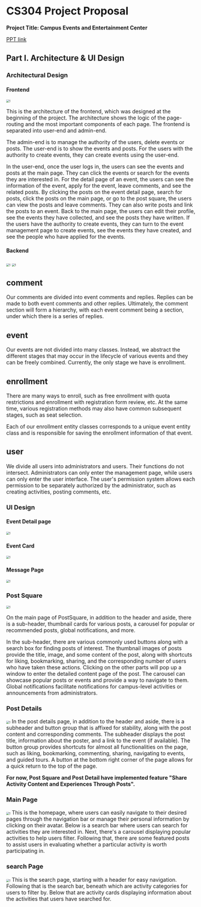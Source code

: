 # CS304 Project Proposal

**Project Title: Campus Events and Entertainment Center**

[PPT link](https://www.canva.cn/design/DAGCYtnNrFM/GuQyQc4o-4rSKQwtrB3zlA/view?utm_content=DAGCYtnNrFM&utm_campaign=designshare&utm_medium=link&utm_source=editor)

## Part I. Architecture & UI Design

### Architectural Design

#### Frontend

<img src="imgs/frontend.png" alt="1" style="zoom:50%;" />

This is the architecture of the frontend, which was designed at the beginning of the project. The architecture shows the logic of the page-routing and the most important components of each page. The frontend is separated into user-end and admin-end. 

The admin-end is to manage the authority of the users, delete events or posts. The user-end is to show the events and posts. For the users with the authority to create events, they can create events using the user-end. 

In the user-end, once the user logs in, the users can see the events and posts at the main page. They can click the events or search for the events they are interested in. For the detail page of an event, the users can see the information of the event, apply for the event, leave comments, and see the related posts. By clicking the posts on the event detail page, search for posts, click the posts on the main page, or go to the post square, the users can view the posts and leave comments. They can also write posts and link the posts to an event. Back to the main page, the users can edit their profile, see the events they have collected, and see the posts they have written. If the users have the authority to create events, they can turn to the event management page to create events, see the events they have created, and see the people who have applied for the events.

#### Backend
<img src="imgs/backend1.png" alt="1" style="zoom:50%;" />
<img src="imgs/backend2.png" alt="1" style="zoom:50%;" />

## comment

Our comments are divided into event comments and replies. Replies can be made to both event comments and other replies. Ultimately, the comment section will form a hierarchy, with each event comment being a section, under which there is a series of replies.

## event

Our events are not divided into many classes. Instead, we abstract the different stages that may occur in the lifecycle of various events and they can be freely combined. Currently, the only stage we have is enrollment.

## enrollment

There are many ways to enroll, such as free enrollment with quota restrictions and enrollment with registration form review, etc. At the same time, various registration methods may also have common subsequent stages, such as seat selection.

Each of our enrollment entity classes corresponds to a unique event entity class and is responsible for saving the enrollment information of that event.

## user

We divide all users into administrators and users. Their functions do not intersect. Administrators can only enter the management page, while users can only enter the user interface. The user's permission system allows each permission to be separately authorized by the administrator, such as creating activities, posting comments, etc.




### UI Design

#### Event Detail page
<img src="imgs/ids/12111519/event_detail.png" alt="1" style="zoom:50%;" />

#### Event Card
<img src="imgs/ids/12111519/small_event_card.png" alt="1" style="zoom:50%;" />

#### Message Page
<img src="imgs/ids/12111519/message.png" alt="1" style="zoom:50%;" />

### Post Square
<img src="imgs/ids/12112813/PostSquare.png" alt="1" style="zoom:50%;" />

On the main page of PostSquare, in addition to the header and aside, there is a sub-header, thumbnail cards for various posts, a carousel for popular or recommended posts, global notifications, and more.

In the sub-header, there are various commonly used buttons along with a search box for finding posts of interest. The thumbnail images of posts provide the title, image, and some content of the post, along with shortcuts for liking, bookmarking, sharing, and the corresponding number of users who have taken these actions. Clicking on the other parts will pop up a window to enter the detailed content page of the post. The carousel can showcase popular posts or events and provide a way to navigate to them. Global notifications facilitate notifications for campus-level activities or announcements from administrators.


### Post Details
<img src="imgs/ids/12112813/PostDetails.png" alt="1" style="zoom:50%;" />
In the post details page, in addition to the header and aside, there is a subheader and button group that is affixed for stability, along with the post content and corresponding comments. The subheader displays the post title, information about the poster, and a link to the event (if available). The button group provides shortcuts for almost all functionalities on the page, such as liking, bookmarking, commenting, sharing, navigating to events, and guided tours. A button at the bottom right corner of the page allows for a quick return to the top of the page.



**For now, Post Square and Post Detail have implemented feature "Share Activity Content and Experiences Through Posts".**

### Main Page
<img src="imgs/ids/12112710/mainPage.jpg" alt="1" style="zoom:50%;" />
This is the homepage, where users can easily navigate to their desired pages through the navigation bar or manage their personal information by clicking on their avatar. Below is a search bar where users can search for activities they are interested in. Next, there's a carousel displaying popular activities to help users filter. Following that, there are some featured posts to assist users in evaluating whether a particular activity is worth participating in.

### search Page
<img src="imgs/ids/12112710/searchPage.png" alt="1" style="zoom:50%;" />
This is the search page, starting with a header for easy navigation. Following that is the search bar, beneath which are activity categories for users to filter by. Below that are activity cards displaying information about the activities that users have searched for.
